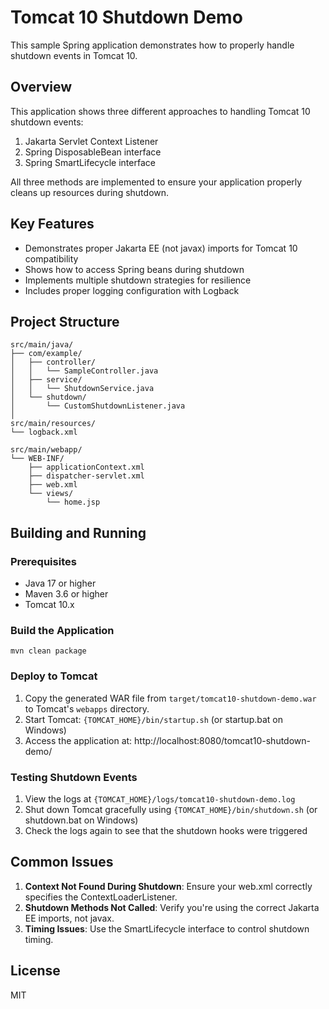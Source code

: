 # Tomcat 10 Shutdown Demo

This sample Spring application demonstrates how to properly handle shutdown events in Tomcat 10.

## Overview

This application shows three different approaches to handling Tomcat 10 shutdown events:

1. Jakarta Servlet Context Listener
2. Spring DisposableBean interface
3. Spring SmartLifecycle interface

All three methods are implemented to ensure your application properly cleans up resources during shutdown.

## Key Features

- Demonstrates proper Jakarta EE (not javax) imports for Tomcat 10 compatibility
- Shows how to access Spring beans during shutdown
- Implements multiple shutdown strategies for resilience
- Includes proper logging configuration with Logback

## Project Structure

```
src/main/java/
├── com/example/
│   ├── controller/
│   │   └── SampleController.java
│   ├── service/
│   │   └── ShutdownService.java
│   └── shutdown/
│       └── CustomShutdownListener.java
│
src/main/resources/
└── logback.xml

src/main/webapp/
└── WEB-INF/
    ├── applicationContext.xml
    ├── dispatcher-servlet.xml
    ├── web.xml
    └── views/
        └── home.jsp
```

## Building and Running

### Prerequisites
- Java 17 or higher
- Maven 3.6 or higher
- Tomcat 10.x

### Build the Application
```
mvn clean package
```

### Deploy to Tomcat
1. Copy the generated WAR file from `target/tomcat10-shutdown-demo.war` to Tomcat's `webapps` directory.
2. Start Tomcat: `{TOMCAT_HOME}/bin/startup.sh` (or startup.bat on Windows)
3. Access the application at: http://localhost:8080/tomcat10-shutdown-demo/

### Testing Shutdown Events
1. View the logs at `{TOMCAT_HOME}/logs/tomcat10-shutdown-demo.log`
2. Shut down Tomcat gracefully using `{TOMCAT_HOME}/bin/shutdown.sh` (or shutdown.bat on Windows)
3. Check the logs again to see that the shutdown hooks were triggered

## Common Issues

1. **Context Not Found During Shutdown**: Ensure your web.xml correctly specifies the ContextLoaderListener.
2. **Shutdown Methods Not Called**: Verify you're using the correct Jakarta EE imports, not javax.
3. **Timing Issues**: Use the SmartLifecycle interface to control shutdown timing.

## License
MIT
